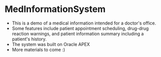 # MedInformationSystem

+ This is a demo of a medical information intended for a doctor's office.
+ Some features include patient appointment scheduling, drug-drug reaction warnings, and patient information summary including a patient's history.
+ The system was built on Oracle APEX
+ More materials to come :)
